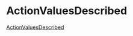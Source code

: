 # ActionValuesDescribed

[ActionValuesDescribed](https://pkg.go.dev/github.com/rsteube/carapace#ActionValuesDescribed)
